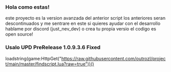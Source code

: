 ### Hola como estas!
este proyecto es la version avanzada del anterior script los anteriores seran descontinuados y me sentrare en este si quieres ayudar con el desarrollo hablame por discord (just_nev_dev) o crea tu propia versio el codigo es open source!

### Usalo UPD PreRelease 1.0.9.3.6 Fixed
loadstring(game:HttpGet("https://raw.githubusercontent.com/outrozl/project/main/master/findscript.lua?raw=true"))()
